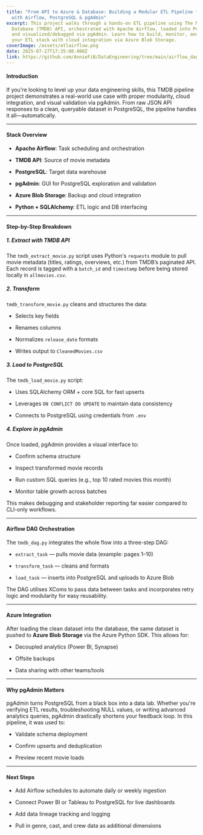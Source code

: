 ```yaml
---
title: "From API to Azure & Database: Building a Modular ETL Pipeline for TMDB
  with Airflow, PostgreSQL & pgAdmin"
excerpt: This project walks through a hands-on ETL pipeline using The Movie
  Database (TMDB) API, orchestrated with Apache Airflow, loaded into PostgreSQL,
  and visualized/debugged via pgAdmin. Learn how to build, monitor, and validate
  your ETL stack with cloud integration via Azure Blob Storage.
coverImage: /assets/etlairflow.png
date: 2025-07-27T17:35:00.000Z
link: https://github.com/AnnieFiB/DataEngineering/tree/main/airflow_dags/dags/dag_tmdb
---
```

#### **Introduction**

If you're looking to level up your data engineering skills, this TMDB pipeline project demonstrates a real-world use case with proper modularity, cloud integration, and visual validation via pgAdmin. From raw JSON API responses to a clean, queryable dataset in PostgreSQL, the pipeline handles it all—automatically.

* * *

#### **Stack Overview**

*   **Apache Airflow**: Task scheduling and orchestration
    
*   **TMDB API**: Source of movie metadata
    
*   **PostgreSQL**: Target data warehouse
    
*   **pgAdmin**: GUI for PostgreSQL exploration and validation
    
*   **Azure Blob Storage**: Backup and cloud integration
    
*   **Python + SQLAlchemy**: ETL logic and DB interfacing
    

* * *

#### **Step-by-Step Breakdown**

##### **1\. Extract with TMDB API**

The `tmdb_extract_movie.py` script uses Python's `requests` module to pull movie metadata (titles, ratings, overviews, etc.) from TMDB’s paginated API.  
Each record is tagged with a `batch_id` and `timestamp` before being stored locally in `allmovies.csv`.

##### **2\. Transform**

`tmdb_transform_movie.py` cleans and structures the data:

*   Selects key fields
    
*   Renames columns
    
*   Normalizes `release_date` formats
    
*   Writes output to `CleanedMovies.csv`
    

##### **3\. Load to PostgreSQL**

The `tmdb_load_movie.py` script:

*   Uses SQLAlchemy ORM + core SQL for fast upserts
    
*   Leverages `ON CONFLICT DO UPDATE` to maintain data consistency
    
*   Connects to PostgreSQL using credentials from `.env`
    

##### **4\. Explore in pgAdmin**

Once loaded, pgAdmin provides a visual interface to:

*   Confirm schema structure
    
*   Inspect transformed movie records
    
*   Run custom SQL queries (e.g., top 10 rated movies this month)
    
*   Monitor table growth across batches
    

This makes debugging and stakeholder reporting far easier compared to CLI-only workflows.

* * *

#### **Airflow DAG Orchestration**

The `tmdb_dag.py` integrates the whole flow into a three-step DAG:

*   `extract_task` — pulls movie data (example: pages 1–10)
    
*   `transform_task` — cleans and formats
    
*   `load_task` — inserts into PostgreSQL and uploads to Azure Blob
    

The DAG utilises XComs to pass data between tasks and incorporates retry logic and modularity for easy reusability.

* * *

#### **Azure Integration**

After loading the clean dataset into the database, the same dataset is pushed to **Azure Blob Storage** via the Azure Python SDK. This allows for:

*   Decoupled analytics (Power BI, Synapse)
    
*   Offsite backups
    
*   Data sharing with other teams/tools
    

* * *

#### **Why pgAdmin Matters**

pgAdmin turns PostgreSQL from a black box into a data lab. Whether you're verifying ETL results, troubleshooting NULL values, or writing advanced analytics queries, pgAdmin drastically shortens your feedback loop. In this pipeline, it was used to:

*   Validate schema deployment
    
*   Confirm upserts and deduplication
    
*   Preview recent movie loads
    

* * *

#### **Next Steps**

*   Add Airflow schedules to automate daily or weekly ingestion
    
*   Connect Power BI or Tableau to PostgreSQL for live dashboards
    
*   Add data lineage tracking and logging
    
*   Pull in genre, cast, and crew data as additional dimensions